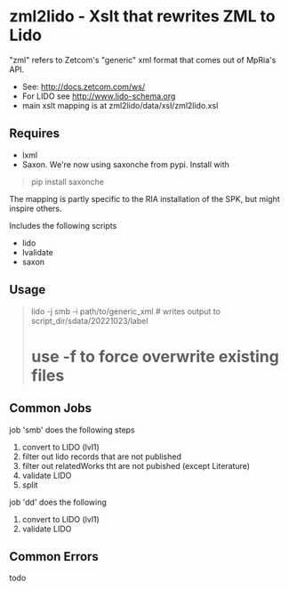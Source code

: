 # zml2lido - Xslt that rewrites ZML to Lido

"zml" refers to Zetcom's "generic" xml format that comes out of MpRia's API.
* See: http://docs.zetcom.com/ws/ 
* For LIDO see http://www.lido-schema.org
* main xslt mapping is at zml2lido/data/xsl/zml2lido.xsl

## Requires
* lxml
* Saxon. We're now using saxonche from pypi. Install with
> pip install saxonche

The mapping is partly specific to the RIA installation of the SPK, but might 
inspire others.

Includes the following scripts
* lido
* lvalidate
* saxon

## Usage

> lido -j smb -i path/to/generic_xml # writes output to script_dir/sdata/20221023/label 
>
> # use -f to force overwrite existing files

## Common Jobs
job 'smb' does the following steps
1. convert to LIDO (lvl1)
2. filter out lido records that are not published
3. filter out relatedWorks tht are not pubished (except Literature)
4. validate LIDO
5. split

job 'dd' does the following
1. convert to LIDO (lvl1)
2. validate LIDO

## Common Errors
todo